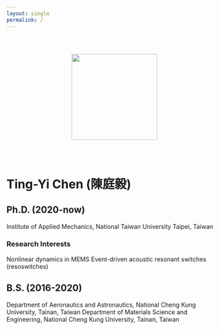 ```yaml
---
layout: single
permalink: /
---
```


<center><img src="https://i.imgur.com/gVcnSDg.png" style="margin: 3em;" width="200"></center>

# Ting-Yi Chen (陳庭毅)
## Ph.D. (2020-now)
Institute of Applied Mechanics, National Taiwan University Taipei, Taiwan
### Research Interests
Nonlinear dynamics in MEMS
Event-driven acoustic resonant switches (resoswitches)
## B.S. (2016-2020)
Department of Aeronautics and Astronautics, National Cheng Kung University, Tainan, Taiwan
Department of Materials Science and Engineering, National Cheng Kung University, Tainan, Taiwan